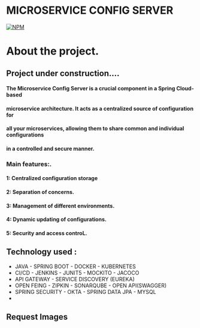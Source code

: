 # MICROSERVICE  CONFIG SERVER

[![NPM](https://img.shields.io/npm/l/react)](https://github.com/JoelMaciel/Product-Catalog/blob/readm/LICENCE)

# About the project.

## Project under construction....

#### The Microservice Config Server is a crucial component in a Spring Cloud-based 
#### microservice architecture. It acts as a centralized source of configuration for 
#### all your microservices, allowing them to share common and individual configurations
#### in a controlled and secure manner.

### Main features:.
#### 1: Centralized configuration storage
#### 2: Separation of concerns.
#### 3: Management of different environments.
#### 4: Dynamic updating of configurations.
#### 5: Security and access controL.

## Technology used :
-  JAVA - SPRING BOOT - DOCKER - KUBERNETES
-  CI/CD - JENKINS - JUNIT5 - MOCKITO - JACOCO
-  API GATEWAY - SERVICE DISCOVERY (EUREKA)
-  OPEN FEING - ZIPKIN - SONARQUBE - OPEN API(SWAGGER)
-  SPRING SECURITY - OKTA - SPRING DATA JPA - MYSQL
-
## Request Images
